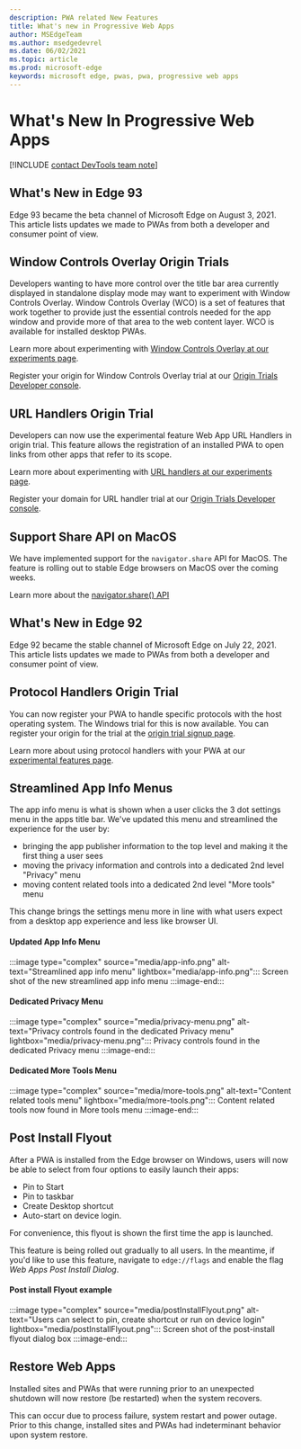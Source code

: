 ```yaml
---
description: PWA related New Features
title: What's new in Progressive Web Apps
author: MSEdgeTeam
ms.author: msedgedevrel
ms.date: 06/02/2021
ms.topic: article
ms.prod: microsoft-edge
keywords: microsoft edge, pwas, pwa, progressive web apps
---
```

# What's New In Progressive Web Apps

[!INCLUDE [contact DevTools team note](includes/edge-whats-new-note.md)]

## What's New in Edge 93
Edge 93 became the beta channel of Microsoft Edge on August 3, 2021. This article lists updates we made to PWAs from both a developer and consumer point of view.

## Window Controls Overlay Origin Trials

Developers wanting to have more control over the title bar area currently displayed in standalone display mode may want to experiment with Window Controls Overlay. Window Controls Overlay (WCO) is a set of features that work together to provide just the essential controls needed for the app window and provide more of that area to the web content layer. WCO is available for installed desktop PWAs. 

Learn more about experimenting with [Window Controls Overlay at our experiments page][ExpWCO]. 

Register your origin for Window Controls Overlay trial at our [Origin Trials Developer console][WCOOT].

## URL Handlers Origin Trial

Developers can now use the experimental feature Web App URL Handlers in origin trial. This feature allows the registration of an installed PWA to open links from other apps that refer to its scope.

Learn more about experimenting with [URL handlers at our experiments page][ExpURLHandler].

Register your domain for URL handler trial at our [Origin Trials Developer console][URLHandlerOT].

## Support Share API on MacOS

We have implemented support for the `navigator.share` API for MacOS. The feature is rolling out to stable Edge browsers on MacOS over the coming weeks. 

Learn more about the [navigator.share() API][mdnShareAPI] 

## What's New in Edge 92
Edge 92 became the stable channel of Microsoft Edge on July 22, 2021. This article lists updates we made to PWAs from both a developer and consumer point of view.

## Protocol Handlers Origin Trial 

You can now register your PWA to handle specific protocols with the host operating system. The Windows trial for this is now available. You can register your origin for the trial at the [origin trial signup page][MicrosoftDeveloperMicrosoftEdgeOriginTrialsWebAppProtocolHandlerRegistrationRegistration].

Learn more about using protocol handlers with your PWA at our [experimental features page][ExpProtocolHandlers].

## Streamlined App Info Menus
The app info menu is what is shown when a user clicks the 3 dot settings menu in the apps title bar. We've updated this menu and streamlined the experience for the user by:
* bringing the app publisher information to the top level and making it the first thing a user sees
* moving the privacy information and controls into a dedicated 2nd level "Privacy" menu
* moving content related tools into a dedicated 2nd level "More tools" menu

This change brings the settings menu more in line with what users expect from a desktop app experience and less like browser UI. 

#### Updated App Info Menu
:::image type="complex" source="media/app-info.png" alt-text="Streamlined app info menu" lightbox="media/app-info.png":::
   Screen shot of the new streamlined app info menu
:::image-end:::

#### Dedicated Privacy Menu
:::image type="complex" source="media/privacy-menu.png" alt-text="Privacy controls found in the dedicated Privacy menu" lightbox="media/privacy-menu.png":::
   Privacy controls found in the dedicated Privacy menu
:::image-end:::

#### Dedicated More Tools Menu
:::image type="complex" source="media/more-tools.png" alt-text="Content related tools menu" lightbox="media/more-tools.png":::
   Content related tools now found in More tools menu
:::image-end:::

## Post Install Flyout
After a PWA is installed from the Edge browser on Windows, users will now be able to select from four options to easily launch their apps: 
* Pin to Start 
* Pin to taskbar 
* Create Desktop shortcut
* Auto-start on device login.

For convenience, this flyout is shown the first time the app is launched.

This feature is being rolled out gradually to all users. In the meantime, if you'd like to use this feature, navigate to `edge://flags` and enable the flag *Web Apps Post Install Dialog*.

#### Post install Flyout example
:::image type="complex" source="media/postInstallFlyout.png" alt-text="Users can select to pin, create shortcut or run on device login" lightbox="media/postInstallFlyout.png":::
   Screen shot of the post-install flyout dialog box
:::image-end:::

## Restore Web Apps
Installed sites and PWAs that were running prior to an unexpected shutdown will now restore (be restarted) when the system recovers. 

This can occur due to process failure, system restart and power outage. Prior to this change, installed sites and PWAs had indeterminant behavior upon system restore.  

<!-- links -->  

<!--[ArchiveMicrosoftEdgeLegacyDeveloperPWAsIndexRequirements]: /archive/microsoft-edge/legacy/developer/progressive-web-apps/index#requirements "Requirements - Progressive Web Apps \(EdgeHTML\) on Windows | Microsoft Docs"  -->  

[ExpWCO]: ../experimental-features/index.md#window-controls-overlay-for-installed-desktop-web-apps "Window Controls Overlay for installed desktop web apps - Experimental Features"

[ExpProtocolHandlers]: ../experimental-features/index.md#uri-protocol-handling "URI Protocol Handling - Experimental Features"

[ExpURLHandler]: ../experimental-features/index.md#url-link-handling "URL Link Handling - Experimental Features"

[MicrosoftDeveloperMicrosoftEdgeOriginTrials]: https://developer.microsoft.com/microsoft-edge/origin-trials "Origin Trials | Microsoft Edge Developer"

[MicrosoftDeveloperMicrosoftEdgeOriginTrialsWebAppProtocolHandlerRegistrationRegistration]: https://developer.microsoft.com/microsoft-edge/origin-trials/web-app-protocol-handler-registration/registration "Register for Web App Protocol Handler Registration | Microsoft Developer"  

[URLHandlerOT]: https://developer.microsoft.com/en-us/microsoft-edge/origin-trials/web-app-url-handlers/registration/ "Register for Web App URL Handler | Microsoft Developer" 

[WCOOT]: https://developer.microsoft.com/en-us/microsoft-edge/origin-trials/web-app-window-controls-overlay/registration/ "Register for Web App Window Controls Overlay"

[mdnShareAPI]: https://developer.mozilla.org/en-US/docs/Web/API/Navigator/share